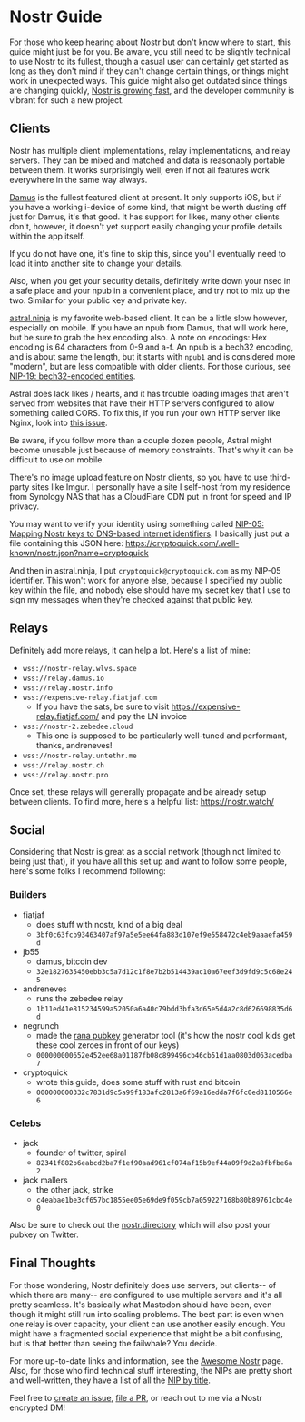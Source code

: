 # Nostr Guide

For those who keep hearing about Nostr but don't know where to start, this guide might just be for you. Be aware, you still need to be slightly technical to use Nostr to its fullest, though a casual user can certainly get started as long as they don't mind if they can't change certain things, or things might work in unexpected ways. This guide might also get outdated since things are changing quickly, [Nostr is growing fast](https://nashboard.space/), and the developer community is vibrant for such a new project.

## Clients

Nostr has multiple client implementations, relay implementations, and relay servers. They can be mixed and matched and data is reasonably portable between them. It works surprisingly well, even if not all features work everywhere in the same way always.

[Damus](https://damus.io/) is the fullest featured client at present. It only supports iOS, but if you have a working i-device of some kind, that might be worth dusting off just for Damus, it's that good. It has support for likes, many other clients don't, however, it doesn't yet support easily changing your profile details within the app itself.

If you do not have one, it's fine to skip this, since you'll eventually need to load it into another site to change your details.

Also, when you get your security details, definitely write down your nsec in a safe place and your npub in a convenient place, and try not to mix up the two. Similar for your public key and private key.

[astral.ninja](https://astral.ninja/) is my favorite web-based client. It can be a little slow however, especially on mobile. If you have an npub from Damus, that will work here, but be sure to grab the hex encoding also. A note on encodings: Hex encoding is 64 characters from 0-9 and a-f. An npub is a bech32 encoding, and is about same the length, but it starts with `npub1` and is considered more "modern", but are less compatible with older clients. For those curious, see [NIP-19: bech32-encoded entities](https://github.com/nostr-protocol/nips/blob/master/19.md).

Astral does lack likes / hearts, and it has trouble loading images that aren't served from websites that have their HTTP servers configured to allow something called CORS. To fix this, if you run your own HTTP server like Nginx, look into [this issue](https://serverfault.com/questions/162429/how-do-i-add-access-control-allow-origin-in-nginx/979627#979627).

Be aware, if you follow more than a couple dozen people, Astral might become unusable just because of memory constraints. That's why it can be difficult to use on mobile.

There's no image upload feature on Nostr clients, so you have to use third-party sites like Imgur. I personally have a site I self-host from my residence from Synology NAS that has a CloudFlare CDN put in front for speed and IP privacy.

You may want to verify your identity using something called [NIP-05: Mapping Nostr keys to DNS-based internet identifiers](https://github.com/nostr-protocol/nips/blob/master/05.md). I basically just put a file containing this JSON here:
<https://cryptoquick.com/.well-known/nostr.json?name=cryptoquick>

And then in astral.ninja, I put `cryptoquick@cryptoquick.com` as my NIP-05 identifier. This won't work for anyone else, because I specified my public key within the file, and nobody else should have my secret key that I use to sign my messages when they're checked against that public key.

## Relays

Definitely add more relays, it can help a lot. Here's a list of mine:

- `wss://nostr-relay.wlvs.space`
- `wss://relay.damus.io`
- `wss://relay.nostr.info`
- `wss://expensive-relay.fiatjaf.com`
	-  If you have the sats, be sure to visit <https://expensive-relay.fiatjaf.com/> and pay the LN invoice
- `wss://nostr-2.zebedee.cloud`
	- This one is supposed to be particularly well-tuned and performant, thanks, andreneves!
- `wss://nostr-relay.untethr.me`
- `wss://relay.nostr.ch`
- `wss://relay.nostr.pro`

Once set, these relays will generally propagate and be already setup between clients. To find more, here's a helpful list: <https://nostr.watch/>

## Social

Considering that Nostr is great as a social network (though not limited to being just that), if you have all this set up and want to follow some people, here's some folks I recommend following:

### Builders
- fiatjaf
	- does stuff with nostr, kind of a big deal
	- `3bf0c63fcb93463407af97a5e5ee64fa883d107ef9e558472c4eb9aaaefa459d`
- jb55
	- damus, bitcoin dev
	- `32e1827635450ebb3c5a7d12c1f8e7b2b514439ac10a67eef3d9fd9c5c68e245`
- andreneves
	- runs the zebedee relay
	- `1b11ed41e815234599a52050a6a40c79bdd3bfa3d65e5d4a2c8d626698835d6d`
- negrunch
	- made the [rana pubkey](https://github.com/grunch/rana) generator tool (it's how the nostr cool kids get these cool zeroes in front of our keys)
	- `000000000652e452ee68a01187fb08c899496cb46cb51d1aa0803d063acedba7`
- cryptoquick
	- wrote this guide, does some stuff with rust and bitcoin
	- `000000000332c7831d9c5a99f183afc2813a6f69a16edda7f6fc0ed8110566e6`

### Celebs
- jack
	- founder of twitter, spiral
	- `82341f882b6eabcd2ba7f1ef90aad961cf074af15b9ef44a09f9d2a8fbfbe6a2`
- jack mallers
	- the other jack, strike
	- `c4eabae1be3cf657bc1855ee05e69de9f059cb7a059227168b80b89761cbc4e0`

Also be sure to check out the [nostr.directory](https://www.nostr.directory/) which will also post your pubkey on Twitter.

## Final Thoughts

For those wondering, Nostr definitely does use servers, but clients-- of which there are many-- are configured to use multiple servers and it's all pretty seamless. It's basically what Mastodon should have been, even though it might still run into scaling problems. The best part is even when one relay is over capacity, your client can use another easily enough. You might have a fragmented social experience that might be a bit confusing, but is that better than seeing the failwhale? You decide.

For more up-to-date links and information, see the [Awesome Nostr](https://github.com/aljazceru/awesome-nostr) page. Also, for those who find technical stuff interesting, the NIPs are pretty short and well-written, they have a list of all the [NIP by title](https://github.com/nostr-protocol/nips#nips).

Feel free to [create an issue](https://github.com/cryptoquick/nostr-guide/issues), [file a PR](https://github.com/cryptoquick/nostr-guide/pulls), or reach out to me via a Nostr encrypted DM!
